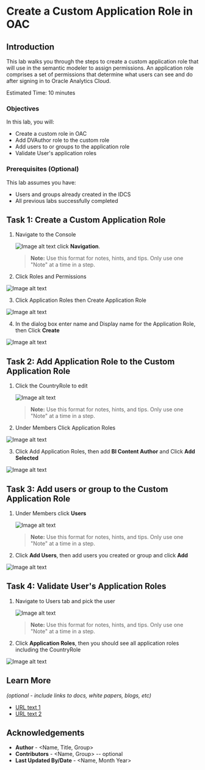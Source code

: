 # Create a Custom Application Role in OAC

## Introduction

This lab walks you through the steps to create a custom application role that will use in the semantic modeler to assign permissions. An application role comprises a set of permissions that determine what users can see and do after signing in to Oracle Analytics Cloud.

Estimated Time: 10 minutes

### Objectives

In this lab, you will:
* Create a custom role in OAC
* Add DVAuthor role to the custom role
* Add users to or groups to the application role
* Validate User's application roles

### Prerequisites (Optional)

This lab assumes you have:
* Users and groups already created in the IDCS
* All previous labs successfully completed


## Task 1: Create a Custom Application Role


1. Navigate to the Console

	 ![Image alt text](images/sample2.png) click **Navigation**.

	> **Note:** Use this format for notes, hints, and tips. Only use one "Note" at a time in a step.

2. Click Roles and Permissions

  ![Image alt text](images/approle1.png)

3. Click Application Roles then Create Application Role

  ![Image alt text](images/approle3.png)


4. In the dialog box enter name and Display name for the Application Role, then Click **Create**

  ![Image alt text](images/approle2.png)


## Task 2: Add Application Role to the Custom Application Role

1. Click the CountryRole to edit

	![Image alt text](images/approle4.png)

	> **Note:** Use this format for notes, hints, and tips. Only use one "Note" at a time in a step.

2. Under Members Click Application Roles

  ![Image alt text](images/approle5.png)

3. Click Add Application Roles, then add **BI Content Author** and Click **Add Selected**

  ![Image alt text](images/approle6.png)  

## Task 3: Add users or group to the Custom Application Role

1. Under Members click **Users**

	![Image alt text](images/approle7.png)

	> **Note:** Use this format for notes, hints, and tips. Only use one "Note" at a time in a step.

2. Click **Add Users**, then add users you created or group and click **Add**

  ![Image alt text](images/approle8.png)


## Task 4: Validate User's Application Roles

1. Navigate to Users tab and pick the user

	![Image alt text](images/approle9.png)

	> **Note:** Use this format for notes, hints, and tips. Only use one "Note" at a time in a step.

2. Click **Application Roles**, then you should see all application roles including the CountryRole

  ![Image alt text](images/approle10.png)


## Learn More

*(optional - include links to docs, white papers, blogs, etc)*

* [URL text 1](http://docs.oracle.com)
* [URL text 2](http://docs.oracle.com)

## Acknowledgements
* **Author** - <Name, Title, Group>
* **Contributors** -  <Name, Group> -- optional
* **Last Updated By/Date** - <Name, Month Year>
